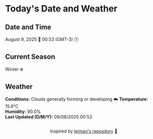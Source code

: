  # Today's Date and Weather
    
## Date and Time
August 9, 2025 📅
00:53 (GMT-3) 🕒

## Current Season
Winter ❄️
## Weather 
**Conditions:** Clouds generally forming or developing ☁️
**Temperature:** 15.8°C  
**Humidity:** 90.0%  
**Last Updated (D/M/Y):** 09/08/2025 00:53
##
<div align="center">Inspired by <a href="https://github.com/leimao/What-Is-The-Date-Today">leimao's repository</a> 🌱</div>
